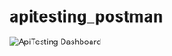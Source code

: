 # apitesting_postman
![ApiTesting Dashboard](https://github.com/emon-al-hasan/apitesting_postman/assets/58949189/c141d0b3-80b5-45a7-b3f4-dc157ea68c0a)
